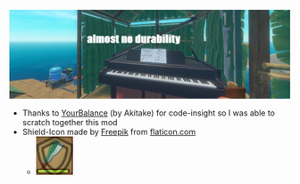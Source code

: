 ![banner.jpg](./almost-no-durability/banner.jpg?raw=true)
- Thanks to [YourBalance](https://www.raftmodding.com/mods/yourbalance) (by Akitake) for code-insight so I was able to scratch together this mod
- Shield-Icon made by [Freepik](https://www.flaticon.com/authors/freepik) from [flaticon.com](https://www.flaticon.com/)
  - ![banner.jpg](./almost-no-durability/icon.png?raw=true)
